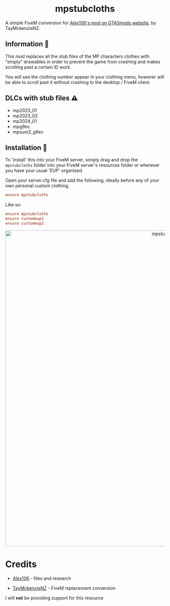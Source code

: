 <h1 align="center">mpstubcloths</h1>

A simple FiveM conversion for [Alex106's mod on GTA5mods website](https://www.gta5-mods.com/player/mp-stub-clothes-patch), by TayMckenzieNZ.

## Information 📜
This mod replaces all the stub files of the MP characters clothes with "empty" drawables in order to prevent the game from crashing and makes scrolling past a certain ID work.

You will see the clothing number appear in your clothing menu, however will be able to scroll past it without crashing to the desktop / FiveM client.

## DLCs with stub files ⚠️
- mp2023_01
- mp2023_02
- mp2024_01
- mpg9ec
- mpsum2_g9ec

## Installation 💾

To 'install' this into your FiveM server, simply drag and drop the `mpstubcloths` folder into your FiveM server's resources folder or wherever you have your usual 'EUP' organised.

Open your server.cfg file and add the following, ideally before any of your own personal custom clothing.

```cfg
ensure mpstubcloths
```

Like so:

```cfg
ensure mpstubcloths
ensure customeup1
ensure customeup2
```


<p align="center">
  <img src="https://img.gta5-mods.com/q85-w800/images/mp-stub-clothes-patch/a4f90b-GTA5_2024_01_02_19_22_20_302.png" width="1000" alt="mpstubcloths">
</p>

# Credits

- [Alex106](https://www.gta5-mods.com/users/Alex106) - files and research

- [TayMckenzieNZ](https://github.com/taymckenzienz) - FiveM replacement conversion

I will <b>not</b> be providing support for this resource 

